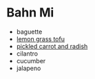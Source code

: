 # Bahn Mi

* baguette
* [lemon grass tofu](./lemon-grass-tofu)
* [pickled carrot and radish](./vietnamese-quick-pickle)
* cilantro
* cucumber
* jalapeno
